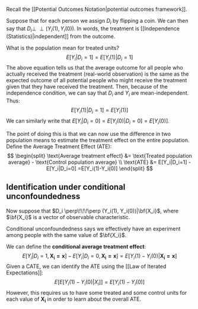 Recall the [[Potential Outcomes Notation|potential outcomes framework]].

Suppose that for each person we assign $D_i$ by flipping a coin. We can then say that $D_i \perp\!\!\!\perp (Y_i(1), Y_i(0))$. In words, the treatment is [[Independence (Statistics)|independent]] from the outcome.

What is the population mean for treated units?
$$E[Y_i|D_i=1] = E[Y_i(1)|D_i=1]$$
The above equation tells us that the average outcome for all people who actually received the treatment (real-world observation) is the same as the expected outcome of all potential people who might receive the treatment given that they have received the treatment. Then, because of the independence condition, we can say that $D_i$ and $Y_i$ are mean-independent. Thus:
$$E[Y_i(1)|D_i=1] = E[Y_i(1)]$$
We can similarly write that $E[Y_i|D_i=0]=E[Y_i(0)|D_i=0]=E[Y_i(0)]$.

The point of doing this is that we can now use the difference in two population means to estimate the treatment effect on the entire population. Define the Average Treatment Effect (ATE):
$$
\begin{split}
\text{Average treatment effect} &= \text{Treated population average} - \text{Control population average} \\
\text{ATE} &= E[Y_i|D_i=1] - E[Y_i|D_i=0] =E[Y_i(1)-Y_i(0)]
\end{split}
$$
## Identification under conditional unconfoundedness
Now suppose that $D_i \perp\!\!\!\perp (Y_i(1), Y_i(0))|\bf{X_i}$, where $\bf{X_i}$ is a vector of observable characteristic.

Conditional unconfoundedness says we effectively have an experiment among people with the same value of $\bf{X_i}$.

We can define the **conditional average treatment effect**:
$$E[Y_i|D_i=1, \mathbf{X_i=x} ] - E[Y_i|D_i=0,\mathbf{X_i=x}] = E[Y_i(1)-Y_i(0)|\mathbf{X_i=x}]$$
Given a CATE, we can identify the ATE using the [[Law of Iterated Expectations]]:
$$E[E[Y_i(1)-Y_i(0)|X_i]] = E[Y_i(1)-Y_i(0)]$$
However, this requires us to have some treated and some control units for each value of $\mathbf{X_i}$ in order to learn about the overall ATE.